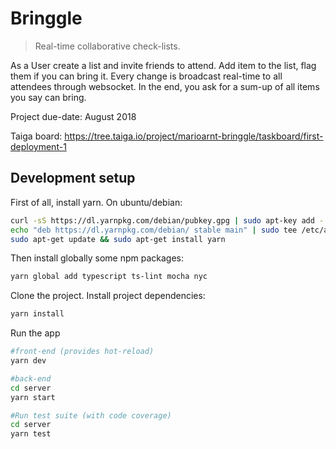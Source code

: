 # Bringgle

> Real-time collaborative check-lists.

As a User create a list and invite friends to attend.
Add item to the list, flag them if you can bring it.
Every change is broadcast real-time to all attendees through websocket.
In the end, you ask for a sum-up of all items you say can bring.

Project due-date: August 2018

Taiga board: https://tree.taiga.io/project/marioarnt-bringgle/taskboard/first-deployment-1

## Development setup

First of all, install yarn.
On ubuntu/debian:
````bash
curl -sS https://dl.yarnpkg.com/debian/pubkey.gpg | sudo apt-key add -
echo "deb https://dl.yarnpkg.com/debian/ stable main" | sudo tee /etc/apt/sources.list.d/yarn.list
sudo apt-get update && sudo apt-get install yarn
````

Then install globally some npm packages:

````bash
yarn global add typescript ts-lint mocha nyc
````

Clone the project. Install project dependencies:

````bash
yarn install
````

Run the app

````bash
#front-end (provides hot-reload)
yarn dev

#back-end
cd server
yarn start

#Run test suite (with code coverage)
cd server
yarn test
````
